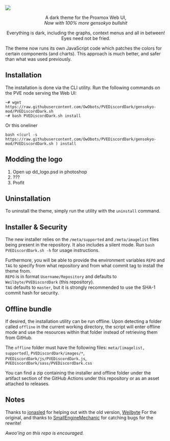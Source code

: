 



![](https://i.imgur.com/SnlCyHF.png)

<p align="center">A dark theme for the Proxmox Web UI,<br/> <i>Now with 100% more gensokyo bullshit</i></p>

<p align="center">Everything is dark, including the graphs, context menus and all in between! Eyes need not be fried.</p>    
The theme now runs its own JavaScript code which patches the colors for certain components (and charts). This approach is much better, and safer than what was used previously.

## Installation 
The installation is done via the CLI utility. Run the following commands on the PVE node serving the Web UI:

```
~# wget https://raw.githubusercontent.com/OwObots/PVEDiscordDark/gensokyo-mod/PVEDiscordDark.sh
~# bash PVEDiscordDark.sh install
```
Or this oneliner
```
bash <(curl -s https://raw.githubusercontent.com/OwObots/PVEDiscordDark/gensokyo-mod/PVEDiscordDark.sh ) install
```
## Modding the logo
1. Open up dd_logo.psd in photoshop
2. ???
3. Profit

## Uninstallation
 To uninstall the theme, simply run the utility with the `uninstall` command.
 
## Installer & Security
The new installer relies on the `/meta/supported` and `/meta/imagelist` files being present in the repository. It also includes a silent mode. Run `bash PVEDiscordDark.sh -h` for usage instructions. 

Furthermore, you will be able to provide the environment variables `REPO` and `TAG` to specify from what repository and from what commit tag to install the theme from.   
`REPO` is in format `Username/Repository` and defaults to `Weilbyte/PVEDiscordDark` (this repository).    
`TAG` defaults to `master`, but it is strongly recommended to use the SHA-1 commit hash for security.

## Offline bundle
If desired, the installation utility can be run offline. Upon detecting a folder called `offline` in the current working directory, the script will enter offline mode and use the resources within that folder instead of retrieving them from GitHub.    

The `offline` folder must have the following files: `meta/[imagelist, supported]`, `PVEDiscordDark/images/*`, `PVEDiscordDark/js/PVEDiscordDark.js`, `PVEDiscordDark/sass/PVEDiscordDark.css`

You can find a zip containing the installer and offline folder under the artifact section of the GitHub Actions under this repository or as an asset attached to releases.

## Notes
Thanks to [jonasled](https://github.com/jonasled) for helping out with the old version, [Weilbyte](https://github.com/Weilbyte) For the original, and thanks to [SmallEngineMechanic](https://github.com/smallenginemechanic) for catching bugs for the rewrite!

*Awoo'ing on this repo is encouraged.*
